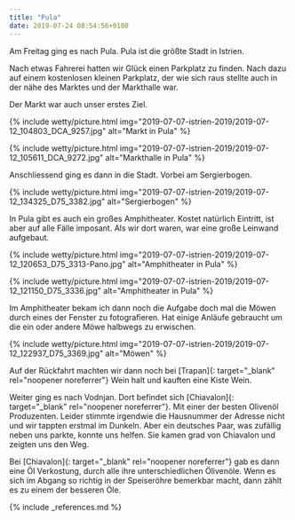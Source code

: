 ```yaml
---
title: "Pula"
date: 2019-07-24 08:54:56+0100
---
```


Am Freitag ging es nach Pula. Pula ist die größte Stadt in Istrien.

Nach etwas Fahrerei hatten wir Glück einen Parkplatz zu finden. Nach dazu auf einem kostenlosen kleinen Parkplatz, der wie sich raus stellte auch in der nähe des Marktes und der Markthalle war.

Der Markt war auch unser erstes Ziel. 

{% include wetty/picture.html img="2019-07-07-istrien-2019/2019-07-12_104803_DCA_9257.jpg" alt="Markt in Pula" %}

{% include wetty/picture.html img="2019-07-07-istrien-2019/2019-07-12_105611_DCA_9272.jpg" alt="Markthalle in Pula" %}

Anschliessend ging es dann in die Stadt. Vorbei am Sergierbogen.

{% include wetty/picture.html img="2019-07-07-istrien-2019/2019-07-12_134325_D75_3382.jpg" alt="Sergierbogen" %}

In Pula gibt es auch ein großes Amphitheater. Kostet natürlich Eintritt, ist aber auf alle Fälle imposant. Als wir dort waren, war eine große Leinwand aufgebaut.


{% include wetty/picture.html img="2019-07-07-istrien-2019/2019-07-12_120653_D75_3313-Pano.jpg" alt="Amphitheater in Pula" %}


{% include wetty/picture.html img="2019-07-07-istrien-2019/2019-07-12_121150_D75_3336.jpg" alt="Amphitheater in Pula" %}

Im Amphitheater bekam ich dann noch die Aufgabe doch mal die Möwen durch eines der Fenster zu fotografieren. Hat einige Anläufe gebraucht um die ein oder andere Möwe halbwegs zu erwischen.


{% include wetty/picture.html img="2019-07-07-istrien-2019/2019-07-12_122937_D75_3369.jpg" alt="Möwen" %}

Auf der Rückfahrt machten wir dann noch bei [Trapan]{: target="_blank" rel="noopener noreferrer"} Wein halt und kauften eine Kiste Wein.

Weiter ging es nach Vodnjan. Dort befindet sich [Chiavalon]{: target="_blank" rel="noopener noreferrer"}. Mit einer der besten Olivenöl Produzenten. Leider stimmte irgendwie die Hausnummer der Adresse nicht und wir tappten erstmal im Dunkeln. Aber ein deutsches Paar, was zufällig neben uns parkte, konnte uns helfen. Sie kamen grad von Chiavalon und zeigten uns den Weg.

Bei [Chiavalon]{: target="_blank" rel="noopener noreferrer"} gab es dann eine Öl Verkostung, durch alle ihre unterschiedlichen Ölivenöle. Wenn es sich im Abgang so richtig in der Speiseröhre bemerkbar macht, dann zählt es zu einem der besseren Öle.

{% include _references.md %}

